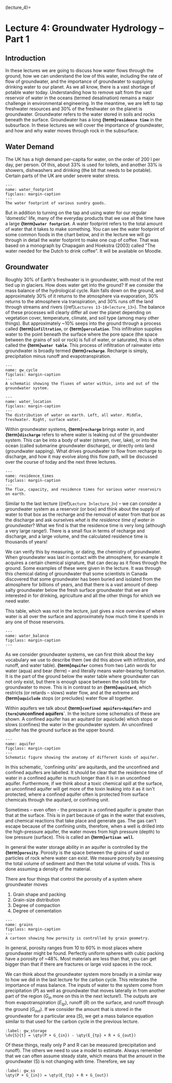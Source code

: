 (lecture_4)=
# Lecture 4: Groundwater Hydrology – Part 1

## Introduction

In these lectures we are going to discuss how water flows through the ground, how we can understand the low of this water, including the rate of flow of groundwater, and the importance of groundwater to supplying drinking water to our planet.
As we all know, there is a vast shortage of potable water today.
Understanding how to remove salt from the vast reservoir of water in the oceans (termed desalination) remains a major challenge in environmental engineering.
In the meantime, we are left to tap freshwater resources and 30% of the freshwater on the planet is groundwater.
Groundwater refers to the water stored in soils and rocks beneath the surface.
Groundwater has a long **{term}`residence time`** in the subsurface.
In these lectures we will cover the importance of groundwater, and how and why water moves through rock in the subsurface.

## Water Demand

The UK has a high demand per-capita for water, on the order of $200 \ \mathrm{l}$ per day, per person.
Of this, about 33% is used for toilets, and another 33% is showers, dishwashers and drinking (the bit that needs to be potable).
Certain parts of the UK are under severe water stress.

```{figure} ./figures/figure1.jpeg
---
name: water_footprint
figclass: margin-caption
---
The water footprint of various sundry goods.
```

But in addition to turning on the tap and using water for our regular 'domestic' life,
many of the everyday products that we use all the time have a large **{term}`water footprint`**.
A water footprint refers to the total amount of water that it takes to make something.
You can see the water footprint of some common foods in the chart below,
and in the lecture we will go through in detail the water footprint to make one cup of coffee.
That was based on a monograph by Chapagain and Hoekstra (2003) called "The water needed for the Dutch to drink coffee".
It will be available on Moodle.

## Groundwater

Roughly 30% of Earth's freshwater is in groundwater, with most of the rest tied up in glaciers.
How does water get into the ground? If we consider the mass balance of the hydrological cycle.
Rain falls down on the ground, and approximately 30% of it returns to the atmosphere via evaporation,
30% returns to the atmosphere via transpiration, and 30% runs off the land through streams and rivers ({ref}`Lectures 13-18<lecture_13>`).
The balance of these processes will clearly differ all over the planet depending on vegetation cover, temperature, climate, and soil type (among many other things).
But approximately ~10% seeps into the ground through a process called **{term}`infiltration`**, or **{term}`percolation`**.
This infiltration supplies water to the point beneath the surface where the pore space (the space between the grains of soil or rock) is full of water,
or saturated, this is often called the **{term}`water table`**.
This process of infiltration of rainwater into groundwater is broadly termed **{term}`recharge`**.
Recharge is simply, precipitation minus runoff and evapotranspiration.

```{figure} ./figures/figure2.jpeg
---
name: gw_cycle
figclass: margin-caption
---
A schematic showing the fluxes of water within, into and out of the groundwater system.
```

```{figure} ./figures/figure3.png
---
name: water_location
figclass: margin-caption
---
The distribution of water on earth. Left, all water. Middle, freshwater. Right, surface water. 
```

Within groundwater systems, **{term}`recharge`** brings water in, and **{term}`discharge`** refers to where water is leaking out of the groundwater system.
This can be into a body of water (stream, river, lake), or into the ocean (called submarine groundwater discharge),
or directly onto land (groundwater sapping).
What drives groundwater to flow from recharge to discharge, and how it may evolve along this flow path,
will be discussed over the course of today and the next three lectures.

```{figure} ./figures/figure4.jpeg
---
name: residence_times
figclass: margin-caption
---
The flux, capacity, and residence times for various water reservoirs on earth.
```

Similar to the last lecture ({ref}`Lecture 3<lecture_3>`) – we can consider a groundwater system as a reservoir (or box)
and think about the supply of water to that box as the recharge and the removal of water from that box as the discharge
and ask ourselves *what is the residence time of water in groundwater*?
What we find is that the residence time is very long (although a very large range!).
There is a small flux in terms of recharge and discharge, and a large volume, and the calculated residence time is thousands of years!

We can verify this by measuring, or dating, the chemistry of groundwater.
When groundwater was last in contact with the atmosphere, for example it acquires a certain chemical signature, that can decay as it flows through the ground.
Some examples of these were given in the lecture.
It was through this chemical dating of groundwater that some scientists in Canada discovered that some groundwater has been buried and isolated from the atmosphere for billions of years,
and that there is a vast amount of deep salty groundwater below the fresh surface groundwater that we are interested in for drinking, agriculture and all the other things for which we need water.

This table, which was not in the lecture, just gives a nice overview of where water is all over the surface and approximately how much time it spends in any one of those reservoirs.

```{figure} ./figures/figure5.png
---
name: water_balance
figclass: margin-caption
---
```

As we consider groundwater systems, we can first think about the key vocabulary we use to describe them (we did this above with infiltration, and runoff, and water table).
**{term}`Aquifer`** comes from two Latin words for water (aqua) and bear (ferre) – and literally means water-bearing formation.
It is the part of the ground below the water table where groundwater can not only exist, but there is enough space between the solid bits for groundwater to move.
This is in contrast to an **{term}`aquitard`**, which restricts (or retards – slows) water flow,
and at the extreme and **{term}`aquiclude`** stops (or precludes) water flow all together.

Within aquifers we talk about **{term}`confined aquifers<Aquifer>`** and **`{term}`unconfined aquifers<Aquifer>`**.
In the lecture some schematics of these are shown.
A confined aquifer has an aquitard (or aquiclude) which stops or slows (confines) the water in the groundwater system.
An unconfined aquifer has the ground surface as the upper bound.

```{figure} ./figures/figure6.jpeg
---
name: aquifer
figclass: margin-caption
---
Schematic figure showing the anatomy of different kinds of aquifer.
```

In this schematic, 'confining units' are aquitards, and the unconfined and confined aquifers are labelled.
It should be clear that the residence time of water in a confined aquifer is much longer than it is in an unconfined aquifer.
Furthermore, if we think about a toxic chemical spill at the surface, an unconfined aquifer will get more of the toxin leaking into it as it isn't protected, where a confined aquifer often is protected from surface chemicals through the aquitard, or confining unit.

Sometimes – even often - the pressure in a confined aquifer is greater than that at the surface.
This is in part because of gas in the water that exsolves, and chemical reactions that take place and generate gas.
The gas can't escape because of the confining units, therefore, when a well is drilled into the high-pressure aquifer, the water moves from high pressure (depth) to low pressure (surface).
This is called an **{term}`artisan well`**.

In general the water storage ability in an aquifer is controlled by the **{term}`porosity`**.
Porosity is the space between the grains of sand or particles of rock where water can exist.
We measure porosity by assessing the total volume of sediment and then the total volume of voids.
This is done assuming a density of the material.

There are four things that control the porosity of a system where groundwater moves

1. Grain shape and packing
2. Grain-size distribution
3. Degree of compaction
4. Degree of cementation

```{figure} ./figures/figure7.png
---
name: grains
figclass: margin-caption
---
A cartoon showing how porosity is controlled by grain geometry.
```

In general, porosity ranges from 10 to 60% in most places where groundwater might be found.
Perfectly uniform spheres with cubic packing have a porosity of ~48%.
Most materials are less than that, you can get bigger than that if there are fractures or large void spaces in the rock.

We can think about the groundwater system more broadly in a similar way to how we did in the last lecture for the carbon cycle. This reiterates the importance of mass balance. 
The inputs of water to the system come from precipitation ($P$) as well as groundwater that moves laterally in from another part of the region ($G_{in}$ more on this in the next lecture!).
The outputs are from evapotranspiration ($E_{tp}$), runoff ($R$) on the surface, and runoff through the ground ($G_{out}$).
If we consider the amount that is stored in the groundwater for a particular area ($S$), we get a mass balance equation similar to that used for the carbon cycle in the previous lecture. 

```{math}
:label: gw_storage
\dv{S}{t} = \qty(P + G_{in}) - \qty(E_{tp} + R + G_{out})
```

Of these things, really only P and R can be measured (precipitation and runoff).
The others we need to use a model to estimate.
Always remember that we can often assume steady state, which means that the amount in the groundwater (S) is not changing with time. 
Therefore, we say

```{math}
:label: gw_ss
\qty(P + G_{in}) = \qty(E_{tp} + R + G_{out})
```
